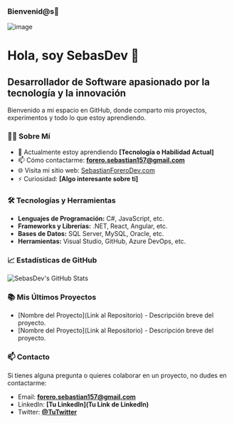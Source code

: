 ### Bienvenid@s👋

![image](https://github.com/Sebastian2759/Sebastian2759/assets/45395195/43af8c2f-e205-451c-a404-78db0fbac286)

# Hola, soy SebasDev 👋

## Desarrollador de Software apasionado por la tecnología y la innovación

Bienvenido a mi espacio en GitHub, donde comparto mis proyectos, experimentos y todo lo que estoy aprendiendo.

### 👨‍💻 Sobre Mí

- 🌱 Actualmente estoy aprendiendo **[Tecnología o Habilidad Actual]**
- 📫 Cómo contactarme: **forero.sebastian157@gmail.com**
- 🌐 Visita mi sitio web: [SebastianForeroDev.com](http://SebastianForeroDev.com)
- ⚡ Curiosidad: **[Algo interesante sobre ti]**

### 🛠 Tecnologías y Herramientas

- **Lenguajes de Programación:** C#, JavaScript, etc.
- **Frameworks y Librerías:** .NET, React, Angular, etc.
- **Bases de Datos:** SQL Server, MySQL, Oracle, etc.
- **Herramientas:** Visual Studio, GitHub, Azure DevOps, etc.

### 📈 Estadísticas de GitHub

![SebasDev's GitHub Stats](https://github-readme-stats.vercel.app/api?username=SebasDev&show_icons=true&theme=radical)

### 📚 Mis Últimos Proyectos

- [Nombre del Proyecto](Link al Repositorio) - Descripción breve del proyecto.
- [Nombre del Proyecto](Link al Repositorio) - Descripción breve del proyecto.

### 📫 Contacto

Si tienes alguna pregunta o quieres colaborar en un proyecto, no dudes en contactarme:

- Email: **forero.sebastian157@gmail.com**
- LinkedIn: **[Tu LinkedIn](Tu Link de LinkedIn)**
- Twitter: **[@TuTwitter](https://twitter.com/tu_twitter)**
